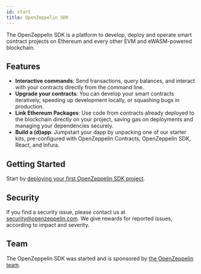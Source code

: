 ```yaml
---
id: start
title: OpenZeppelin SDK
---
```


The OpenZeppelin SDK is a platform to develop, deploy and operate smart contract projects
on Ethereum and every other EVM and eWASM-powered blockchain.

## Features

* **Interactive commands**: Send transactions, query balances, and interact with your contracts directly from the command line.
* **Upgrade your contracts**: You can develop your smart contracts iteratively, speeding up development locally, or squashing bugs in production.
* **Link Ethereum Packages**: Use code from contracts already deployed to the blockchain directly on your project, saving gas on deployments and managing your dependencies securely.
* **Build a (d)app**: Jumpstart your dapp by unpacking one of our starter kits, pre-configured with OpenZeppelin Contracts, OpenZeppelin SDK, React, and Infura.

## Getting Started

Start by [deploying your first OpenZeppelin SDK project](first.md).

## Security

If you find a security issue, please contact us at security@openzeppelin.com. We
give rewards for reported issues, according to impact and severity.

## Team

The OpenZeppelin SDK was started and is sponsored by [the OpenZeppelin team](https://openzeppelin.com/).
